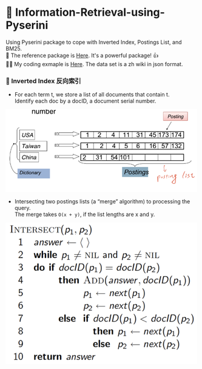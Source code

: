 # :mag_right: Information-Retrieval-using-Pyserini
Using Pyserini package to cope with Inverted Index, Postings List, and BM25.  
:pushpin: The reference package is [Here](https://github.com/castorini/pyserini). It's a powerful package! :thumbsup:   
:tipping_hand_man: My coding exmaple is [Here](https://github.com/CY-Chang-tw/Information-Retrieval-using-Pyserini/blob/a01ab6393a1c6117ab55664a35104587faf969b7/IR.ipynb). The data set is a zh wiki in json format.    
  
    

### :speech_balloon: Inverted Index 反向索引
* For each term t, we store a list of all documents that contain t.  
Identify each doc by a docID, a document serial number.  
  
![](https://github.com/CY-Chang-tw/Information-Retrieval-using-Pyserini/blob/4a27d6bca522fc70ee5c9b5618f67121d17e9a09/docs/posting.png)  

   * Intersecting two postings lists (a “merge” algorithm) to processing the query.  
   The merge takes ```O(x + y)```, if the list lengths are x and y.    
     
  ![](https://github.com/CY-Chang-tw/Information-Retrieval-using-Pyserini/blob/8675ed891c87df43f5c93ec03f72c6eb047da03f/docs/merge.png)
